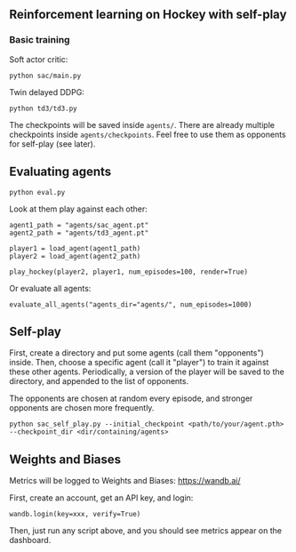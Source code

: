 ## Reinforcement learning on Hockey with self-play

### Basic training

Soft actor critic:
```
python sac/main.py
```
Twin delayed DDPG:
```
python td3/td3.py
```

The checkpoints will be saved inside `agents/`. There are already multiple checkpoints inside `agents/checkpoints`. Feel free to use them as opponents for self-play (see later).

## Evaluating agents

```
python eval.py
```

Look at them play against each other:

```
agent1_path = "agents/sac_agent.pt"
agent2_path = "agents/td3_agent.pt"

player1 = load_agent(agent1_path)
player2 = load_agent(agent2_path)

play_hockey(player2, player1, num_episodes=100, render=True)
```

Or evaluate all agents:

```
evaluate_all_agents("agents_dir="agents/", num_episodes=1000)
```

## Self-play

First, create a directory and put some agents (call them "opponents") inside. Then, choose a specific agent (call it "player") to train it against these other agents. Periodically, a version of the player will be saved to the directory, and appended to the list of opponents.

The opponents are chosen at random every episode, and stronger opponents are chosen more frequently.

```
python sac_self_play.py --initial_checkpoint <path/to/your/agent.pth> --checkpoint_dir <dir/containing/agents>
```

## Weights and Biases

Metrics will be logged to Weights and Biases: https://wandb.ai/

First, create an account, get an API key, and login:

```
wandb.login(key=xxx, verify=True)
```

Then, just run any script above, and you should see metrics appear on the dashboard.